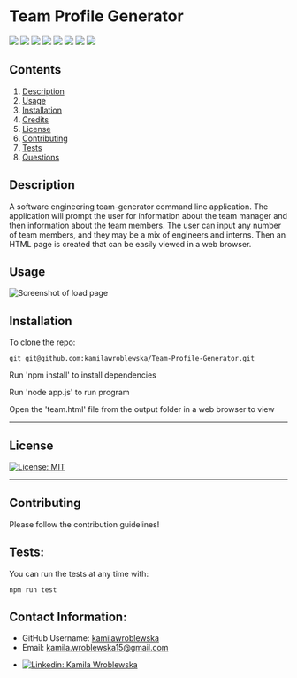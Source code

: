 # Team Profile Generator

<p>
    <img src="https://img.shields.io/badge/-HTML-red" />
    <img src="https://img.shields.io/badge/-CSS-lightgrey" />
    <img src="https://img.shields.io/badge/-JavaScript-purple" />
    <img src="https://img.shields.io/badge/-Node-green" />
    <img src="https://img.shields.io/badge/-TDD-grey" />
    <img src="https://img.shields.io/badge/-OOP-blue" />
    <img src="https://img.shields.io/badge/-npm-yellow" />
    <img src="https://img.shields.io/badge/-Jest-red" />
</p>


## Contents

1. [Description](#description)
2. [Usage](#usage)
3. [Installation](#installation)
4. [Credits](#credits)
5. [License](#license)
6. [Contributing](#contributing)
7. [Tests](#tests)
8. [Questions](#contact-information)

## Description

A software engineering team-generator command line application. The application will prompt the user for information about the team manager and then information about the team members. The user can input any number of team members, and they may be a mix of engineers and interns. Then an HTML page is created that can be easily viewed in a web browser. 


## Usage

![Screenshot of load page](/media/team-profile-generator-2.png)

## Installation

To clone the repo:
```
git git@github.com:kamilawroblewska/Team-Profile-Generator.git
``` 
Run 'npm install' to install dependencies

Run 'node app.js' to run program

Open the 'team.html' file from the output folder in a web browser to view

---
## License

[![License: MIT](https://img.shields.io/badge/License-MIT-yellow.svg)](https://opensource.org/licenses/MIT) 

---

## Contributing

Please follow the contribution guidelines!

## Tests:

 You can run the tests at any time with:

    npm run test


## Contact Information:
* GitHub Username: [kamilawroblewska](https://github.com/kamilawroblewska)
* Email: kamila.wroblewska15@gmail.com
* <p>
    <a href="www.linkedin.com/in/kamila-wroblewska-bb61142a5"><img alt="Linkedin: Kamila Wroblewska" src="https://img.shields.io/badge/LinkedIn-0077B5?style=for-the-badge&logo=linkedin&logoColor=white" target="_blank" /></a>
    </p>